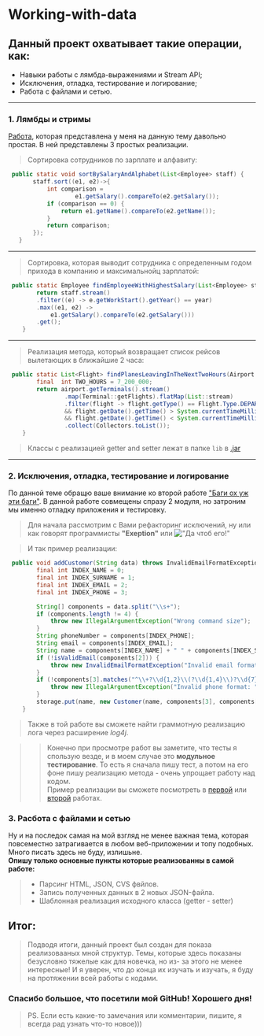 # **Working-with-data** 
## Данный проект охватывает такие операции, как: ##
- Навыки работы с лямбда-выражениями и Stream API;
- Исключения, отладка, тестирование и логирование;
- Работа с файлами и сетью.
_____
### 1. Лямбды и стримы ###
 [Работа][1], которая представлена у меня на данную тему давольно 
 простая. В ней представлены 3 простых реализации.      

  >Сортировка сотрудников по зарплате и алфавиту:
 ```java
  public static void sortBySalaryAndAlphabet(List<Employee> staff) {
        staff.sort((e1, e2)->{
            int comparison =
                    e1.getSalary().compareTo(e2.getSalary());
            if (comparison == 0) {
                return e1.getName().compareTo(e2.getName());
            }
            return comparison;
        });
    }
 ```
 ____
>Сортировка, которая выводит сотрудника с определенным годом прихода в компанию и максимальнойц зарплатой:
```java
 public static Employee findEmployeeWithHighestSalary(List<Employee> staff, int year) {
        return staff.stream()
        .filter((e) -> e.getWorkStart().getYear() == year)
        .max((e1, e2) ->
            e1.getSalary().compareTo(e2.getSalary()))
        .get();
    }
```
___
>Реализация метода, который возвращает список рейсов вылетающих в ближайшие 2 часа:  
```java
 public static List<Flight> findPlanesLeavingInTheNextTwoHours(Airport airport) {
        final  int TWO_HOURS = 7_200_000;
        return airport.getTerminals().stream()
                .map(Terminal::getFlights).flatMap(List::stream)
                .filter(flight -> flight.getType() == Flight.Type.DEPARTURE
                && flight.getDate().getTime() > System.currentTimeMillis()
                && flight.getDate().getTime() < System.currentTimeMillis() + TWO_HOURS)
                .collect(Collectors.toList());
    }
```
> Классы с реализацией getter and setter лежат в папке `lib` в [.jar][2]
___
### 2. Исключения, отладка, тестирование и логирование ###
По данной теме обращю ваше внимание ко второй работе ["Баги ох уж эти баги"][3].
В данной работе совмещены спразу 2 модуля, но затроним мы именно отладку приложения и тестировку.  

>Для начала рассмотрим с Вами рефакторинг исключений, ну или как говорят программисты **"Exeption"** или 
![**"Да чтоб его!"**](https://www.meme-arsenal.com/memes/1b87b207c732acdad2260bfc72925154.jpg)

> И так пример реализации:
```java
 public void addCustomer(String data) throws InvalidEmailFormatException {
        final int INDEX_NAME = 0;
        final int INDEX_SURNAME = 1;
        final int INDEX_EMAIL = 2;
        final int INDEX_PHONE = 3;

        String[] components = data.split("\\s+");
        if (components.length != 4) {
            throw new IllegalArgumentException("Wrong command size");
        }
        String phoneNumber = components[INDEX_PHONE];
        String email = components[INDEX_EMAIL];
        String name = components[INDEX_NAME] + " " + components[INDEX_SURNAME];
        if (!isValidEmail(components[2])) {
            throw new InvalidEmailFormatException("Invalid email format: " + email);
        }
        if (!components[3].matches("^\\+?\\d{1,2}\\(?\\d{1,4}\\)?\\d{7}$")) {
            throw new IllegalArgumentException("Invalid phone format: " + phoneNumber);
        }
        storage.put(name, new Customer(name, components[3], components[2]));
    }
```
>Также в той работе вы сможете найти граммотную реализацию лога через расширение *log4j*.

>>Конечно при просмотре работ вы заметите, что тесты я спользую везде, и в моем случае это **модульное тестирование**. То есть я сначала пишу тест, а потом на его фоне пишу реализацию метода - очень упрощает работу над кодом.<br>
Пример реализации вы сможете посмотреть в [первой][1] или [второй][3] работах.
### 3. Расбота с файлами и сетью ###
Ну и на последок самая на мой взгляд не менее важная тема, которая повсеместно затрагивается в любом веб-приложении и топу подобных.<br> 
Много писать здесь не буду, излишьне.<br>**Опишу только основные пункты которые реализованны в самой работе:**
> - Парсинг HTML, JSON, CVS фвйлов.
> - Запись полученных данных в 2 новых JSON-файла.
> - Шаблонная реализация исходного класса (getter - setter)

## Итог: ##
> Подводя итоги, данный проект был создан для показа реализовааных  мной структур. Темы, которые здесь показаны безусловно тяжелые как для новечка, но из- за этого не менее интересные! И я уверен, что до конца их изучать и изучать, я буду на протяжении всей работы с кодами.  

### Спасибо большое, что посетили мой GitHub! Хорошего дня! ###
> PS. Если есть какие-то замечания или комментарии, пишите, я всегда рад узнать что-то новое)))



[1]: (https://github.com/Alex16Osman/Working-with-data/tree/main/AdvancedOOPFeatures)
[2]: (https://github.com/Alex16Osman/Working-with-data/blob/main/AdvancedOOPFeatures/DepartureBoard/Airport/lib/airport-1.0.1.jar)
[3]: (https://github.com/Alex16Osman/Working-with-data/tree/main/ExceptionsDebuggingTestingAndParse)
